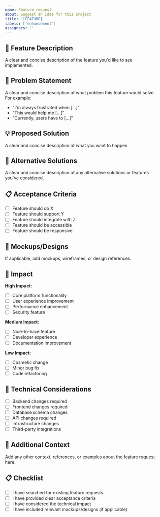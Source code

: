 ```yaml
---
name: Feature request
about: Suggest an idea for this project
title: '[FEATURE] '
labels: ['enhancement']
assignees: ''
---
```


## 🚀 Feature Description

A clear and concise description of the feature you'd like to see implemented.

## 🎯 Problem Statement

A clear and concise description of what problem this feature would solve. For example:
- "I'm always frustrated when [...]"
- "This would help me [...]"
- "Currently, users have to [...]"

## 💡 Proposed Solution

A clear and concise description of what you want to happen.

## 🔄 Alternative Solutions

A clear and concise description of any alternative solutions or features you've considered.

## 📋 Acceptance Criteria

- [ ] Feature should do X
- [ ] Feature should support Y
- [ ] Feature should integrate with Z
- [ ] Feature should be accessible
- [ ] Feature should be responsive

## 📸 Mockups/Designs

If applicable, add mockups, wireframes, or design references.

## 🎯 Impact

**High Impact:**
- [ ] Core platform functionality
- [ ] User experience improvement
- [ ] Performance enhancement
- [ ] Security feature

**Medium Impact:**
- [ ] Nice-to-have feature
- [ ] Developer experience
- [ ] Documentation improvement

**Low Impact:**
- [ ] Cosmetic change
- [ ] Minor bug fix
- [ ] Code refactoring

## 🔧 Technical Considerations

- [ ] Backend changes required
- [ ] Frontend changes required
- [ ] Database schema changes
- [ ] API changes required
- [ ] Infrastructure changes
- [ ] Third-party integrations

## 📝 Additional Context

Add any other context, references, or examples about the feature request here.

## 📋 Checklist

- [ ] I have searched for existing feature requests
- [ ] I have provided clear acceptance criteria
- [ ] I have considered the technical impact
- [ ] I have included relevant mockups/designs (if applicable) 